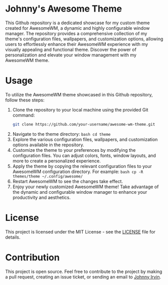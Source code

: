 # Johnny's Awesome Theme

This Github repository is a dedicated showcase for my custom theme created for AwesomeWM, a dynamic and highly configurable window manager. The repository provides a comprehensive collection of my theme's configuration files, wallpapers, and customization options, allowing users to effortlessly enhance their AwesomeWM experience with my visually appealing and functional theme. Discover the power of personalization and elevate your window management with my AwesomeWM theme.

# Usage

To utilize the AwesomeWM theme showcased in this Github repository, follow these steps:

  1. Clone the repository to your local machine using the provided Git command:
      ```bash
      git clone https://github.com/your-username/awesome-wm-theme.git
      ```
  2. Navigate to the theme directory:
    ```bash
    cd theme
    ```
  3. Explore the various configuration files, wallpapers, and customization options available in the repository.
  4. Customize the theme to your preferences by modifying the configuration files. You can adjust colors, fonts, window layouts, and more to create a personalized experience.
  5. Apply the theme by copying the relevant configuration files to your AwesomeWM configuration directory. For example:
    ```bash
      cp -R themes/theme ~/.config/awesome/
    ```
  6. Restart AwesomeWM to see the changes take effect.
  7. Enjoy your newly customized AwesomeWM theme! Take advantage of the dynamic and configurable window manager to enhance your productivity and aesthetics.

# License

This project is licensed under the MIT License - see the [LICENSE](LICENSE) file for details.

# Contribution

This project is open source. Feel free to contribute to the project by making a pull request, creating an issue ticket, or sending an email to [Johnny Irvin](mailto:irvinjohnathan@gmail.com).
